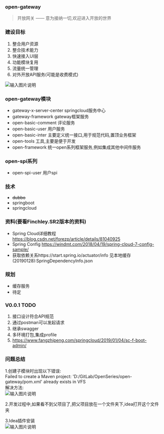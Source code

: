 ### open-gateway
> 开放网关 —— 意为接纳一切,欢迎进入开放的世界

### 建设目标
1. 整合用户资源 
2. 整合技术能力
3. 快速接入UI层
4. 功能模块复用
5. 流量统一管理
6. 对外开放API服务(可能是收费模式)

![输入图片说明](https://images.gitee.com/uploads/images/2018/1204/015815_debe4523_112702.jpeg "9.jpg")

### open-gateway模块
- gateway-x-server-center  springcloud服务中心
- gateway-framework gateway框架服务
- open-basic-comment 评论服务
- open-basic-user 用户服务
- open-basic-inter 主要定义统一接口,用于规范代码,置顶业务框架
- open-tools 工具,主要是便于开发
- open-framework 统一open系列框架服务,例如集成其他中间件服务

### open-spi系列
- open-spi-user 用户spi

### 技术
- ~~dubbo~~
- springboot
- springcloud

### 资料(要看Finchley.SR2版本的资料)
- Spring Cloud详细教程 https://blog.csdn.net/forezp/article/details/81040925
- Spring Config https://windmt.com/2018/04/19/spring-cloud-7-config-sample/
- 获取依赖关系https://start.spring.io/actuator/info  见本地缓存(20190128):SpringDependencyInfo.json

### 规划
- 缓存服务
- 待定

### V0.0.1 TODO
1. 接口设计符合API规范
2. 通过postman可以发起请求
3. 继承swagger
4. 多环境打包,集成profile
5. https://www.fangzhipeng.com/springcloud/2019/01/04/sc-f-boot-admin/


### 问题总结
1.创建子模块时出现以下错误:<br />
Failed to create a Maven project: 'D:/GitLab/OpenSeries/open-gateway/pom.xml' already exists in VFS<br />
  解决方法:<br />
![输入图片说明](https://images.gitee.com/uploads/images/2019/0102/154059_b9b3c39b_112702.png "微信截图_20190102153220.png")

2.开发过程中,如果看不到父项目了,把父项目放在一个文件夹下,idea打开这个文件夹

3.Idea插件安装<br />
![输入图片说明](https://images.gitee.com/uploads/images/2019/0104/095407_b5bea096_112702.png "微信截图_20190104094937.png")



